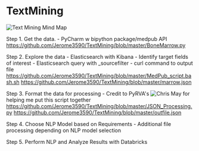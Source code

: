 # TextMining

![Text Mining Mind Map](https://user-images.githubusercontent.com/9680556/32329379-4e50d368-bfb3-11e7-9c14-5ad25b6d7d51.PNG)

Step 1. Get the data.
            - PyCharm w bipython package/medpub API
            https://github.com/Jerome3590/TextMining/blob/master/BoneMarrow.py

Step 2. Explore the data
            - Elasticsearch with Kibana
            - Identify target fields of interest
            - Elasticsearch query with _sourcefilter
            - curl command to output file
            https://github.com/Jerome3590/TextMining/blob/master/MedPub_script.bash.sh
            https://github.com/Jerome3590/TextMining/blob/master/marrow.json
                
Step 3. Format the data for processing
            - Credit to PyRVA's ![Chris May](https://github.com/Chris-May) for helping me put this script together            
            https://github.com/Jerome3590/TextMining/blob/master/JSON_Processing.py
            https://github.com/Jerome3590/TextMining/blob/master/outfile.json

Step 4. Choose NLP Model based on Requirements
            - Additional file processing depending on NLP model selection
    
Step 5. Perform NLP and Analyze Results with Databricks
